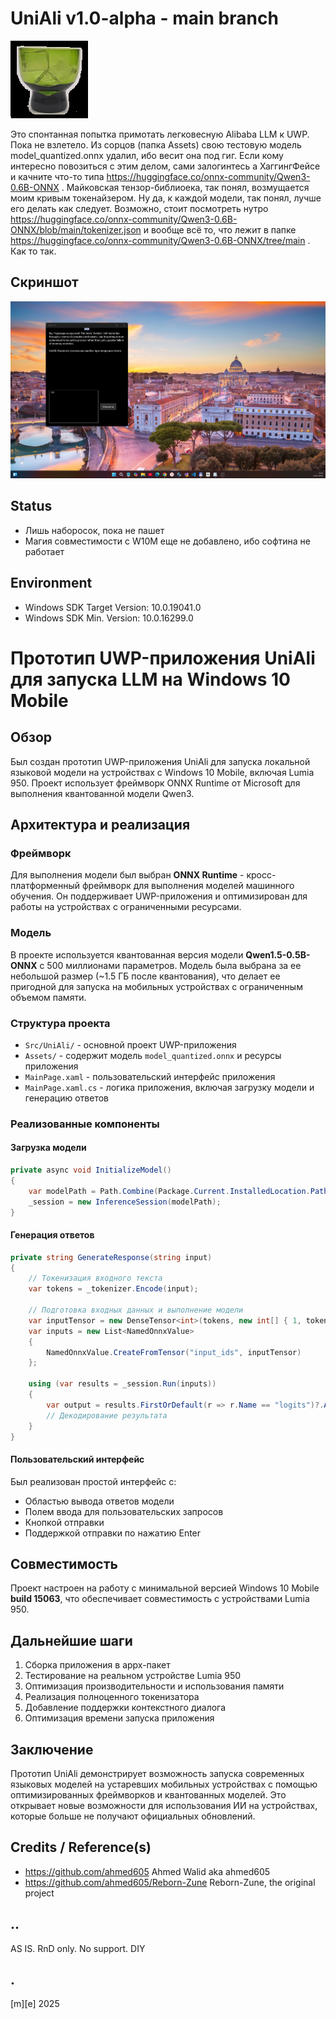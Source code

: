 # UniAli v1.0-alpha - main branch
![](Images/logo.png)

Это спонтанная попытка примотать легковесную Alibaba LLM к UWP. Пока не взлетело. Из сорцов (папка Assets) свою тестовую модель model_quantized.onnx удалил, ибо весит она под гиг. Если кому интересно повозиться с этим делом, сами залогинтесь а ХаггингФейсе и качните что-то типа https://huggingface.co/onnx-community/Qwen3-0.6B-ONNX . Майковская тензор-библиоека, так понял, возмущается моим кривым токенайзером. Ну да, к каждой модели, так понял, лучше его делать как следует. Возможно, стоит посмотреть нутро https://huggingface.co/onnx-community/Qwen3-0.6B-ONNX/blob/main/tokenizer.json и вообще всё то, что лежит в папке https://huggingface.co/onnx-community/Qwen3-0.6B-ONNX/tree/main . Как то так.


## Скриншот
![](Images/screenshot.png)


## Status
- Лишь наборосок, пока не пашет
- Магия совместимости с W10M еще не добавлено, ибо софтина не работает

## Environment
- Windows SDK Target Version: 10.0.19041.0
- Windows SDK Min. Version:   10.0.16299.0 

# Прототип UWP-приложения UniAli для запуска LLM на Windows 10 Mobile

## Обзор
Был создан прототип UWP-приложения UniAli для запуска локальной языковой модели на устройствах с Windows 10 Mobile, включая Lumia 950. Проект использует фреймворк ONNX Runtime от Microsoft для выполнения квантованной модели Qwen3.

## Архитектура и реализация

### Фреймворк
Для выполнения модели был выбран **ONNX Runtime** - кросс-платформенный фреймворк для выполнения моделей машинного обучения. Он поддерживает UWP-приложения и оптимизирован для работы на устройствах с ограниченными ресурсами.

### Модель
В проекте используется квантованная версия модели **Qwen1.5-0.5B-ONNX** с 500 миллионами параметров. Модель была выбрана за ее небольшой размер (~1.5 ГБ после квантования), что делает ее пригодной для запуска на мобильных устройствах с ограниченным объемом памяти.

### Структура проекта
- `Src/UniAli/` - основной проект UWP-приложения
- `Assets/` - содержит модель `model_quantized.onnx` и ресурсы приложения
- `MainPage.xaml` - пользовательский интерфейс приложения
- `MainPage.xaml.cs` - логика приложения, включая загрузку модели и генерацию ответов

### Реализованные компоненты

#### Загрузка модели
```csharp
private async void InitializeModel()
{
    var modelPath = Path.Combine(Package.Current.InstalledLocation.Path, "Assets", "model_quantized.onnx");
    _session = new InferenceSession(modelPath);
}
```

#### Генерация ответов
```csharp
private string GenerateResponse(string input)
{
    // Токенизация входного текста
    var tokens = _tokenizer.Encode(input);
    
    // Подготовка входных данных и выполнение модели
    var inputTensor = new DenseTensor<int>(tokens, new int[] { 1, tokens.Length });
    var inputs = new List<NamedOnnxValue>
    {
        NamedOnnxValue.CreateFromTensor("input_ids", inputTensor)
    };

    using (var results = _session.Run(inputs))
    {
        var output = results.FirstOrDefault(r => r.Name == "logits")?.AsTensor<float>();
        // Декодирование результата
    }
}
```

#### Пользовательский интерфейс
Был реализован простой интерфейс с:
- Областью вывода ответов модели
- Полем ввода для пользовательских запросов
- Кнопкой отправки
- Поддержкой отправки по нажатию Enter

## Совместимость
Проект настроен на работу с минимальной версией Windows 10 Mobile **build 15063**, что обеспечивает совместимость с устройствами Lumia 950.

## Дальнейшие шаги
1. Сборка приложения в appx-пакет
2. Тестирование на реальном устройстве Lumia 950
3. Оптимизация производительности и использования памяти
4. Реализация полноценного токенизатора
5. Добавление поддержки контекстного диалога
6. Оптимизация времени запуска приложения

## Заключение
Прототип UniAli демонстрирует возможность запуска современных языковых моделей на устаревших мобильных устройствах с помощью оптимизированных фреймворков и квантованных моделей. Это открывает новые возможности для использования ИИ на устройствах, которые больше не получают официальных обновлений.
## Credits / Reference(s)
- https://github.com/ahmed605  Ahmed Walid aka ahmed605
- https://github.com/ahmed605/Reborn-Zune Reborn-Zune, the original project

## ..
AS IS. RnD only. No support. DIY

## .
[m][e] 2025
